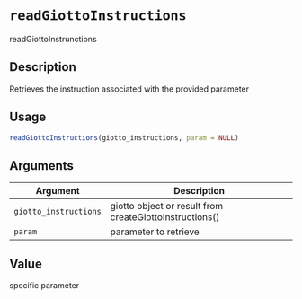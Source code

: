 # `readGiottoInstructions`

readGiottoInstrunctions


## Description

Retrieves the instruction associated with the provided parameter


## Usage

```r
readGiottoInstructions(giotto_instructions, param = NULL)
```


## Arguments

Argument      |Description
------------- |----------------
`giotto_instructions`     |     giotto object or result from createGiottoInstructions()
`param`     |     parameter to retrieve


## Value

specific parameter


